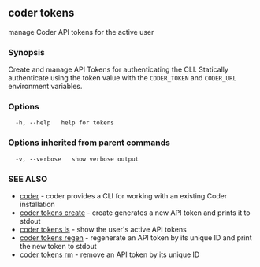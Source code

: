 ## coder tokens

manage Coder API tokens for the active user

### Synopsis

Create and manage API Tokens for authenticating the CLI.
Statically authenticate using the token value with the `CODER_TOKEN` and `CODER_URL` environment variables.

### Options

```
  -h, --help   help for tokens
```

### Options inherited from parent commands

```
  -v, --verbose   show verbose output
```

### SEE ALSO

* [coder](coder.md)	 - coder provides a CLI for working with an existing Coder installation
* [coder tokens create](coder_tokens_create.md)	 - create generates a new API token and prints it to stdout
* [coder tokens ls](coder_tokens_ls.md)	 - show the user's active API tokens
* [coder tokens regen](coder_tokens_regen.md)	 - regenerate an API token by its unique ID and print the new token to stdout
* [coder tokens rm](coder_tokens_rm.md)	 - remove an API token by its unique ID

